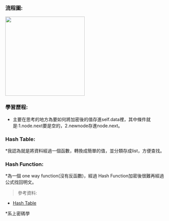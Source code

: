 ### 流程圖:

<img src='https://github.com/OPlobo/Learning/blob/master/idea/Untitled%20Diagram%20(3).jpg' height=250 weight =250>


### 學習歷程:
* 主要在思考的地方為要如何將加密後的值存進self.data裡，其中條件就是:1.node.next要是空的，2.newnode存進node.next。


### Hash Table:
*我認為就是將資料經過一個函數，轉換成簡單的值，並分類存成list，方便查找。
### Hash Function:
*為一個 one way function(沒有反函數)，經過 Hash Function加密後很難再經過公式找回明文。
> 參考資料:
* [Hash Table](https://docs.google.com/presentation/d/e/2PACX-1vT1HO9Nl475k2bR0l1x8_Tr4V5Wzx0BEqp9bpmHckvj8kTeJehhYVlOJUDVPhLQm6kjGCJ_sLMSBUw5/pub?start=false&loop=false&delayms=3000&slide=id.g790b8351ca_0_59)

*系上密碼學
